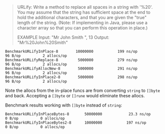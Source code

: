 > URLify: Write a method to replace all spaces in a string with '%20'. You may assume that the string has sufficient space at the end to hold the additional characters, and that you are given the "true" length of the string. (Note: If implementing in Java, please use a character array so that you can perform this operation in place.)
>
> EXAMPLE
> Input: "Mr John Smith    ", 13
> Output: "Mr%20John%20Smith"

```
BenchmarkURLifyInPlace-8    	10000000	       199 ns/op	      96 B/op	       2 allocs/op
BenchmarkURLifyReplace-8    	 5000000	       279 ns/op	      96 B/op	       2 allocs/op
BenchmarkURLifyAllocNew-8   	 5000000	       291 ns/op	      96 B/op	       2 allocs/op
BenchmarkURLifyInPlace2-8   	 5000000	       298 ns/op	      96 B/op	       2 allocs/op
```

Note the allocs from the in-place funcs are from converting `string` to `[]byte` and back. Accepting a `[]byte` or `[]rune` would eliminate these allocs.

Benchmark results working with `[]byte` instead of `string`:

```
BenchmarkURLifyInPlaceBytes-8    	50000000	        23.3 ns/op	       0 B/op	       0 allocs/op
BenchmarkURLifyInPlaceBytes2-8   	10000000	       197 ns/op	       0 B/op	       0 allocs/op
```
